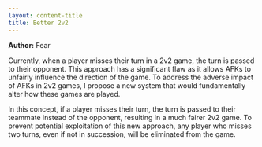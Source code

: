 ```yaml
---
layout: content-title
title: Better 2v2
---
```


<script>
$( document ).ready( function ( ) { $( 'h1' ).prepend( '<span class="badge badge-type">Game</span>&nbsp;' ) } );
</script>

<div class="content-linebreak"></div>

**Author:** Fear

Currently, when a player misses their turn in a 2v2 game, the turn is passed to their opponent. This approach has a significant flaw as it allows AFKs to unfairly influence the direction of the game. To address the adverse impact of AFKs in 2v2 games, I propose a new system that would fundamentally alter how these games are played. 

In this concept, if a player misses their turn, the turn is passed to their teammate instead of the opponent, resulting in a much fairer 2v2 game. To prevent potential exploitation of this new approach, any player who misses two turns, even if not in succession, will be eliminated from the game.

<div class="content-linebreak"></div>

<div class="content-image" data-url="/docs/assets/images/concepts/better2v2.png" data-width="600px" data-label=""></div>

<div class="content-linebreak"></div>


